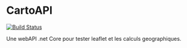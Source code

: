 # CartoAPI

[![Build Status](https://travis-ci.org/jhattat/cartoAPI.svg?branch=master)](https://travis-ci.org/jhattat/cartoAPI)

Une webAPI .net Core pour tester leaflet et les calculs geographiques.